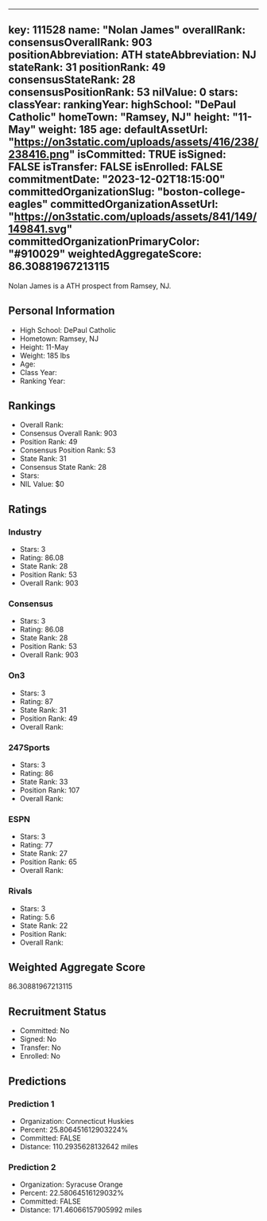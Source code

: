 ---
  key: 111528
  name: "Nolan James"
  overallRank: 
  consensusOverallRank: 903
  positionAbbreviation: ATH
  stateAbbreviation: NJ
  stateRank: 31
  positionRank: 49
  consensusStateRank: 28
  consensusPositionRank: 53
  nilValue: 0
  stars: 
  classYear: 
  rankingYear: 
  highSchool: "DePaul Catholic"
  homeTown: "Ramsey, NJ"
  height: "11-May"
  weight: 185
  age: 
  defaultAssetUrl: "https://on3static.com/uploads/assets/416/238/238416.png"
  isCommitted: TRUE
  isSigned: FALSE
  isTransfer: FALSE
  isEnrolled: FALSE
  commitmentDate: "2023-12-02T18:15:00"
  committedOrganizationSlug: "boston-college-eagles"
  committedOrganizationAssetUrl: "https://on3static.com/uploads/assets/841/149/149841.svg"
  committedOrganizationPrimaryColor: "#910029"
  weightedAggregateScore: 86.30881967213115
  ---
  
  Nolan James is a ATH prospect from Ramsey, NJ.
  
  ## Personal Information
  - High School: DePaul Catholic
  - Hometown: Ramsey, NJ
  - Height: 11-May
  - Weight: 185 lbs
  - Age: 
  - Class Year: 
  - Ranking Year: 
  
  ## Rankings
  - Overall Rank: 
  - Consensus Overall Rank: 903
  - Position Rank: 49
  - Consensus Position Rank: 53
  - State Rank: 31
  - Consensus State Rank: 28
  - Stars: 
  - NIL Value: $0
  
  ## Ratings
  
  ### Industry
  - Stars: 3
  - Rating: 86.08
  - State Rank: 28
  - Position Rank: 53
  - Overall Rank: 903
  
  ### Consensus
  - Stars: 3
  - Rating: 86.08
  - State Rank: 28
  - Position Rank: 53
  - Overall Rank: 903
  
  ### On3
  - Stars: 3
  - Rating: 87
  - State Rank: 31
  - Position Rank: 49
  - Overall Rank: 
  
  ### 247Sports
  - Stars: 3
  - Rating: 86
  - State Rank: 33
  - Position Rank: 107
  - Overall Rank: 
  
  ### ESPN
  - Stars: 3
  - Rating: 77
  - State Rank: 27
  - Position Rank: 65
  - Overall Rank: 
  
  ### Rivals
  - Stars: 3
  - Rating: 5.6
  - State Rank: 22
  - Position Rank: 
  - Overall Rank: 
  
  ## Weighted Aggregate Score
  86.30881967213115
  
  ## Recruitment Status
  - Committed: No
  - Signed: No
  - Transfer: No
  - Enrolled: No
  
  
  
  ## Predictions
  
  ### Prediction 1
  - Organization: Connecticut Huskies
  - Percent: 25.806451612903224%
  - Committed: FALSE
  - Distance: 110.2935628132642 miles
  
  ### Prediction 2
  - Organization: Syracuse Orange
  - Percent: 22.58064516129032%
  - Committed: FALSE
  - Distance: 171.46066157905992 miles
  